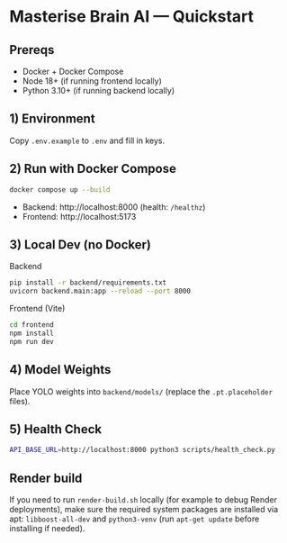# Masterise Brain AI — Quickstart

## Prereqs
- Docker + Docker Compose
- Node 18+ (if running frontend locally)
- Python 3.10+ (if running backend locally)

## 1) Environment
Copy `.env.example` to `.env` and fill in keys.

## 2) Run with Docker Compose
```bash
docker compose up --build
```
- Backend: http://localhost:8000 (health: `/healthz`)
- Frontend: http://localhost:5173

## 3) Local Dev (no Docker)
Backend
```bash
pip install -r backend/requirements.txt
uvicorn backend.main:app --reload --port 8000
```
Frontend (Vite)
```bash
cd frontend
npm install
npm run dev
```

## 4) Model Weights
Place YOLO weights into `backend/models/` (replace the `.pt.placeholder` files).

## 5) Health Check
```bash
API_BASE_URL=http://localhost:8000 python3 scripts/health_check.py
```
## Render build
If you need to run `render-build.sh` locally (for example to debug Render deployments), make sure the required system packages are installed via apt: `libboost-all-dev` and `python3-venv` (run `apt-get update` before installing if needed).

